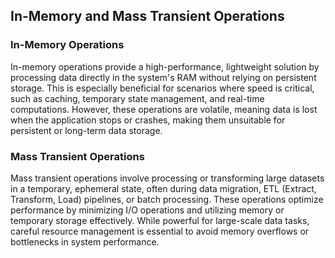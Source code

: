 ## In-Memory and Mass Transient Operations

### In-Memory Operations
In-memory operations provide a high-performance, lightweight solution by processing data directly in the system's RAM without relying on persistent storage. This is especially beneficial for scenarios where speed is critical, such as caching, temporary state management, and real-time computations. However, these operations are volatile, meaning data is lost when the application stops or crashes, making them unsuitable for persistent or long-term data storage.

### Mass Transient Operations
Mass transient operations involve processing or transforming large datasets in a temporary, ephemeral state, often during data migration, ETL (Extract, Transform, Load) pipelines, or batch processing. These operations optimize performance by minimizing I/O operations and utilizing memory or temporary storage effectively. While powerful for large-scale data tasks, careful resource management is essential to avoid memory overflows or bottlenecks in system performance.
